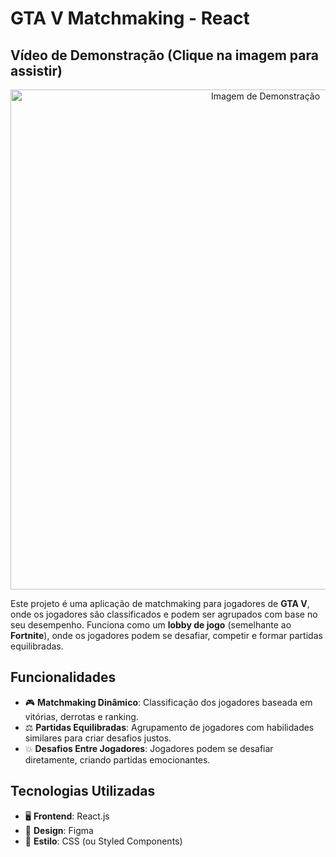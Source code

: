 # GTA V Matchmaking - React

## Vídeo de Demonstração (Clique na imagem para assistir)

<p align="center">
  <a href="https://youtu.be/ImfmCycZcY4">
    <img src="https://github.com/user-attachments/assets/c5d3fcd5-23d5-4786-9acd-96b3fff6e17a" alt="Imagem de Demonstração" width="800"/>
  </a>
</p>

Este projeto é uma aplicação de matchmaking para jogadores de **GTA V**, onde os jogadores são classificados e podem ser agrupados com base no seu desempenho. Funciona como um **lobby de jogo** (semelhante ao **Fortnite**), onde os jogadores podem se desafiar, competir e formar partidas equilibradas.

## Funcionalidades

- 🎮 **Matchmaking Dinâmico**: Classificação dos jogadores baseada em vitórias, derrotas e ranking.
- ⚖️ **Partidas Equilibradas**: Agrupamento de jogadores com habilidades similares para criar desafios justos.
- 💥 **Desafios Entre Jogadores**: Jogadores podem se desafiar diretamente, criando partidas emocionantes.

## Tecnologias Utilizadas

- 🖥️ **Frontend**: React.js
- 🎨 **Design**: Figma
- 💅 **Estilo**: CSS (ou Styled Components)
